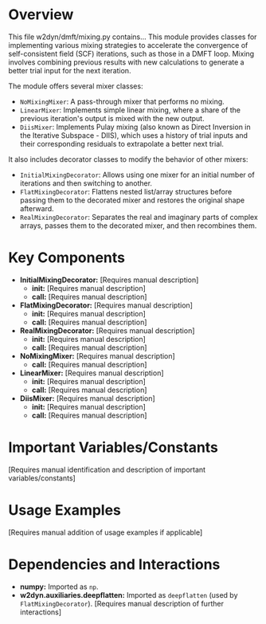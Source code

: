 # Overview

This file w2dyn/dmft/mixing.py contains...
This module provides classes for implementing various mixing strategies to accelerate the convergence of self-consistent field (SCF) iterations, such as those in a DMFT loop. Mixing involves combining previous results with new calculations to generate a better trial input for the next iteration.

The module offers several mixer classes:
- `NoMixingMixer`: A pass-through mixer that performs no mixing.
- `LinearMixer`: Implements simple linear mixing, where a share of the previous iteration's output is mixed with the new output.
- `DiisMixer`: Implements Pulay mixing (also known as Direct Inversion in the Iterative Subspace - DIIS), which uses a history of trial inputs and their corresponding residuals to extrapolate a better next trial.

It also includes decorator classes to modify the behavior of other mixers:
- `InitialMixingDecorator`: Allows using one mixer for an initial number of iterations and then switching to another.
- `FlatMixingDecorator`: Flattens nested list/array structures before passing them to the decorated mixer and restores the original shape afterward.
- `RealMixingDecorator`: Separates the real and imaginary parts of complex arrays, passes them to the decorated mixer, and then recombines them.

# Key Components

- **InitialMixingDecorator:** [Requires manual description]
  - **__init__:** [Requires manual description]
  - **__call__:** [Requires manual description]
- **FlatMixingDecorator:** [Requires manual description]
  - **__init__:** [Requires manual description]
  - **__call__:** [Requires manual description]
- **RealMixingDecorator:** [Requires manual description]
  - **__init__:** [Requires manual description]
  - **__call__:** [Requires manual description]
- **NoMixingMixer:** [Requires manual description]
  - **__call__:** [Requires manual description]
- **LinearMixer:** [Requires manual description]
  - **__init__:** [Requires manual description]
  - **__call__:** [Requires manual description]
- **DiisMixer:** [Requires manual description]
  - **__init__:** [Requires manual description]
  - **__call__:** [Requires manual description]

# Important Variables/Constants

[Requires manual identification and description of important variables/constants]

# Usage Examples

[Requires manual addition of usage examples if applicable]

# Dependencies and Interactions

- **numpy:** Imported as `np`.
- **w2dyn.auxiliaries.deepflatten:** Imported as `deepflatten` (used by `FlatMixingDecorator`).
[Requires manual description of further interactions]
